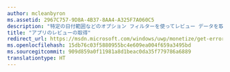 ```yaml
---
author: mcleanbyron
ms.assetid: 2967C757-9D8A-4B37-8AA4-A325F7A060C5
description: "特定の日付範囲などのオプション フィルターを使ってレビュー データを取得するには、Windows ストア分析 API でこのメソッドを使います。"
title: "アプリのレビューの取得"
redirect_url: https://msdn.microsoft.com/windows/uwp/monetize/get-error-reporting-data
ms.openlocfilehash: 15db76c03f5880955bc4e609ea004f659a3495bd
ms.sourcegitcommit: 909d859a0f11981a8d1beac0da35f779786a6889
translationtype: HT
---
```

